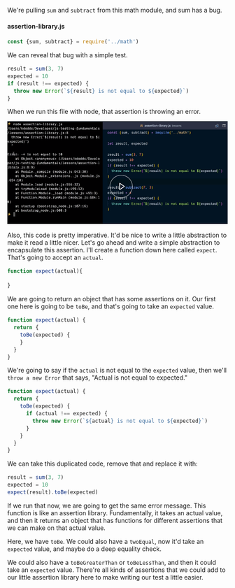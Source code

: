 We're pulling `sum` and `subtract` from this math module, and sum has a bug. 

#### assertion-library.js
```javascript
const {sum, subtract} = require('../math')
```
We can reveal that bug with a simple test. 

```javascript
result = sum(3, 7)
expected = 10
if (result !== expected) {
  throw new Error(`${result} is not equal to ${expected}`)
}
```

When we run this file with node, that assertion is throwing an error.

![Sum Error](../images/node-js-build-a-javascript-assertion-library-sum-error.png)

Also, this code is pretty imperative. It'd be nice to write a little abstraction to make it read a little nicer. Let's go ahead and write a simple abstraction to encapsulate this assertion. I'll create a function down here called `expect`. That's going to accept an `actual`.

```javascript
function expect(actual){

}
```

We are going to return an object that has some assertions on it. Our first one here is going to be `toBe`, and that's going to take an `expected` value. 

```javascript
function expect(actual) {
  return {
    toBe(expected) {
    }
  }
}
```

We're going to say if the `actual` is not equal to the `expected` value, then we'll `throw a new Error` that says, "Actual is not equal to expected."

```javascript
function expect(actual) {
  return {
    toBe(expected) {
      if (actual !== expected) {
        throw new Error(`${actual} is not equal to ${expected}`)
      }
    }
  }
}
```

We can take this duplicated code, remove that and replace it with:

```javascript
result = sum(3, 7)
expected = 10
expect(result).toBe(expected)
```

If we run that now, we are going to get the same error message. This function is like an assertion library. Fundamentally, it takes an actual value, and then it returns an object that has functions for different assertions that we can make on that actual value.

Here, we have `toBe`. We could also have a `twoEqual`, now it'd take an `expected` value, and maybe do a deep equality check. 

We could also have a `toBeGreaterThan` or `toBeLessThan`, and then it could take an `expected` value. There're all kinds of assertions that we could add to our little assertion library here to make writing our test a little easier.